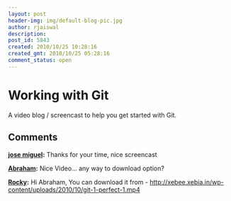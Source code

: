 ```yaml
---
layout: post
header-img: img/default-blog-pic.jpg
author: rjaiswal
description: 
post_id: 5843
created: 2010/10/25 10:28:16
created_gmt: 2010/10/25 05:28:16
comment_status: open
---
```


# Working with Git

A video blog / screencast to help you get started with Git.

## Comments

**[jose miguel](#3082 "2010-10-28 22:45:16"):** Thanks for your time, nice screencast

**[Abraham](#3055 "2010-10-25 16:16:14"):** Nice Video... any way to download option?

**[Rocky](#3059 "2010-10-26 09:28:11"):** Hi Abraham, You can download it from - http://xebee.xebia.in/wp-content/uploads/2010/10/git-1-perfect-1.mp4

